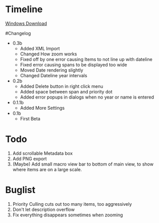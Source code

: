 # Timeline

[Windows Download](https://github.com/downloads/danwinkler/timeline/dtimeline0.3b.exe)

#Changelog

* 0.3b
	* Added XML Import
	* Changed How zoom works
	* Fixed off by one error causing Items to not line up with dateline
	* Fixed error causing spans to be displayed too wide
	* Moved Date rendering slightly
	* Changed Dateline year intervals
* 0.2b
	* Added Delete button in right click menu
	* Added space between span and priority dot
	* Added error popups in dialogs when no year or name is entered
* 0.1.1b
    * Added More Settings
* 0.1b 
    * First Beta

# Todo

1. Add scrollable Metadata box
2. Add PNG export
3. (Maybe) Add small macro view bar to bottom of main view, to show where items are on a large scale.

# Buglist

1. Priority Culling cuts out too many items, too aggressively
2. Don't let description overflow
3. Fix everything disappears sometimes when zooming
